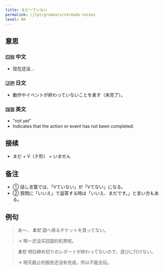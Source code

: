 ```yaml
---
title: まだ〜ていない
permalink: /jlpt/grammars/n4/mada-teinai
level: N4
---
```


## 意思

### 🇨🇳 中文

- 现在还没…

### 🇯🇵 日文

- 動作やイベントが終わっていないことを表す（未完了）。

### 🇬🇧 英文

- "not yet"
- Indicates that the action or event has not been completed.

## 接续

- まだ + V（テ形） + いません

## 备注

- ① 話し言葉では、「Vていない」が「Vてない」になる。
- ② 質問に「いいえ」で返答する時は「いいえ、まだです。」と言い方もある。

## 例句

> あ〜、 **まだ** 国へ帰るチケットを買ってない。
>
> → 啊〜还没买回国的机票呢。

> **まだ** 明日締め切りのレポートが終わってないので、遊びに行けない。
>
> → 明天截止的报告还没有完成，所以不能去玩。

